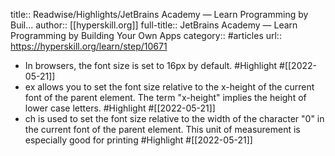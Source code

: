 title:: Readwise/Highlights/JetBrains Academy — Learn Programming by Buil...
author:: [[hyperskill.org]]
full-title:: JetBrains Academy — Learn Programming by Building Your Own Apps
category:: #articles
url:: https://hyperskill.org/learn/step/10671
- In browsers, the font size is set to 16px by default. #Highlight #[[2022-05-21]]
- ex allows you to set the font size relative to the x-height of the current font of the parent element. The term "x-height" implies the height of lower case letters. #Highlight #[[2022-05-21]]
- ch is used to set the font size relative to the width of the character "0" in the current font of the parent element. This unit of measurement is especially good for printing #Highlight #[[2022-05-21]]